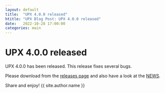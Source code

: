 ```yaml
---
layout: default
title:  "UPX 4.0.0 released"
htitle: "UPX Blog Post: UPX 4.0.0 released"
date:   2022-10-28 17:00:00
categories: main
---
```


UPX 4.0.0 released
==================

UPX 4.0.0 has been released.
This release fixes several bugs.

Please download from the
[releases page](https://github.com/upx/upx/releases)
and also have a look at the
[NEWS](https://upx.github.io/upx-news.txt).

Share and enjoy!
{{ site.author.name }}
